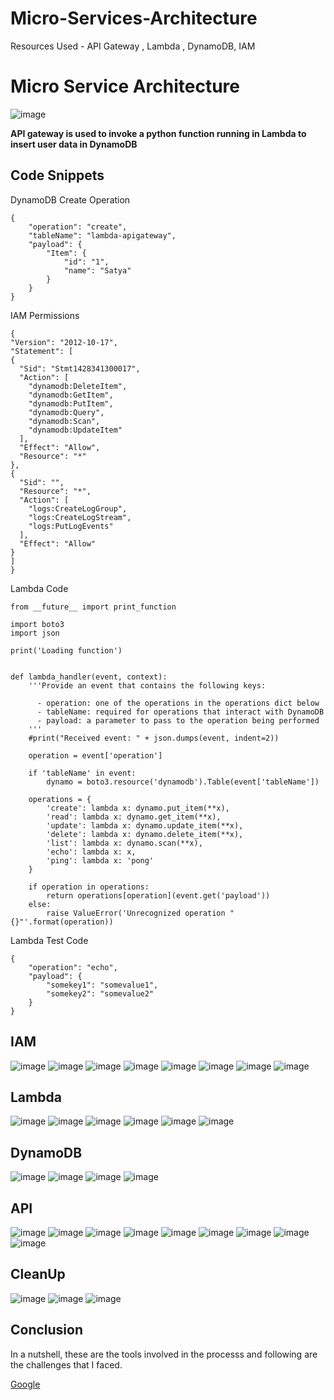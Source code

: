 # Micro-Services-Architecture
Resources Used - API Gateway , Lambda , DynamoDB, IAM

# Micro Service Architecture
![image](https://github.com/satya19977/Cloud-Computing/assets/108000447/c53fbe8e-d5f1-4834-a07d-630b6b1458b5)

**API gateway is used to invoke a python function running in Lambda to insert user data in DynamoDB**
## Code Snippets
DynamoDB Create Operation
```
{
    "operation": "create",
    "tableName": "lambda-apigateway",
    "payload": {
        "Item": {
            "id": "1",
            "name": "Satya"
        }
    }
}
```
IAM Permissions
```
{
"Version": "2012-10-17",
"Statement": [
{
  "Sid": "Stmt1428341300017",
  "Action": [
    "dynamodb:DeleteItem",
    "dynamodb:GetItem",
    "dynamodb:PutItem",
    "dynamodb:Query",
    "dynamodb:Scan",
    "dynamodb:UpdateItem"
  ],
  "Effect": "Allow",
  "Resource": "*"
},
{
  "Sid": "",
  "Resource": "*",
  "Action": [
    "logs:CreateLogGroup",
    "logs:CreateLogStream",
    "logs:PutLogEvents"
  ],
  "Effect": "Allow"
}
]
}
```
Lambda Code
```
from __future__ import print_function

import boto3
import json

print('Loading function')


def lambda_handler(event, context):
    '''Provide an event that contains the following keys:

      - operation: one of the operations in the operations dict below
      - tableName: required for operations that interact with DynamoDB
      - payload: a parameter to pass to the operation being performed
    '''
    #print("Received event: " + json.dumps(event, indent=2))

    operation = event['operation']

    if 'tableName' in event:
        dynamo = boto3.resource('dynamodb').Table(event['tableName'])

    operations = {
        'create': lambda x: dynamo.put_item(**x),
        'read': lambda x: dynamo.get_item(**x),
        'update': lambda x: dynamo.update_item(**x),
        'delete': lambda x: dynamo.delete_item(**x),
        'list': lambda x: dynamo.scan(**x),
        'echo': lambda x: x,
        'ping': lambda x: 'pong'
    }

    if operation in operations:
        return operations[operation](event.get('payload'))
    else:
        raise ValueError('Unrecognized operation "{}"'.format(operation))
```
Lambda Test Code
```
{
    "operation": "echo",
    "payload": {
        "somekey1": "somevalue1",
        "somekey2": "somevalue2"
    }
}
```
## IAM
![image](https://github.com/satya19977/Micro-Service-Architecture/assets/108000447/34dc88a4-0ee7-4a42-921b-e022804a43fc)
![image](https://github.com/satya19977/Micro-Service-Architecture/assets/108000447/1bc89633-4800-4b39-a06e-30dec608dba0)
![image](https://github.com/satya19977/Micro-Service-Architecture/assets/108000447/cb983160-bc02-44c1-b903-3e1fc34586a4)
![image](https://github.com/satya19977/Micro-Service-Architecture/assets/108000447/befb8ee9-6368-46b0-9934-c66b5f031c85)
![image](https://github.com/satya19977/Micro-Service-Architecture/assets/108000447/303aa247-8146-4e82-b2f4-414cb2b0bc69)
![image](https://github.com/satya19977/Micro-Service-Architecture/assets/108000447/c579834f-0131-41d8-a8bc-35be4dd7e9f8)
![image](https://github.com/satya19977/Micro-Service-Architecture/assets/108000447/926bc329-c26f-483f-b9da-25161dfd39ed)
![image](https://github.com/satya19977/Micro-Service-Architecture/assets/108000447/00ea0fb4-7a99-48b8-b1ad-236e6f425d37)





## Lambda
![image](https://github.com/satya19977/Cloud-Computing/assets/108000447/4af57599-1049-4cd4-9a0d-880fb2797c5a)
![image](https://github.com/satya19977/Micro-Service-Architecture/assets/108000447/59c2e692-15f8-4cef-a917-39fba2b8affb)
![image](https://github.com/satya19977/Micro-Service-Architecture/assets/108000447/c128eb56-5022-4727-bb2d-56956f8bdff8)
![image](https://github.com/satya19977/Micro-Service-Architecture/assets/108000447/8f3cd4d3-ae7f-493e-ab16-2b550ed8e8fc)
![image](https://github.com/satya19977/Micro-Service-Architecture/assets/108000447/0285e778-85d9-4b25-9414-1a5976828ffa)
![image](https://github.com/satya19977/Micro-Service-Architecture/assets/108000447/e2d087fb-328c-4477-833c-71b8ff251722)




## DynamoDB
![image](https://github.com/satya19977/Micro-Service-Architecture/assets/108000447/dfb8c4bc-271e-47e9-8c85-0c5f6de32d1b)
![image](https://github.com/satya19977/Micro-Service-Architecture/assets/108000447/bead6ac5-dcbd-489b-8b77-7bbddc345375)
![image](https://github.com/satya19977/Micro-Service-Architecture/assets/108000447/899dea44-3d49-4380-a3f2-1ee9e2a6246d)
![image](https://github.com/satya19977/Micro-Service-Architecture/assets/108000447/1f74a67d-e125-4d13-a0b1-2d7bce2244e0)


## API
![image](https://github.com/satya19977/Micro-Service-Architecture/assets/108000447/daa133ae-a3e1-4bb5-a07a-0645e51faf07)
![image](https://github.com/satya19977/Micro-Service-Architecture/assets/108000447/5758bf61-5459-4586-8595-b8456d43c261)
![image](https://github.com/satya19977/Micro-Service-Architecture/assets/108000447/95699313-05c1-45b1-b419-fd5ab7d58d4c)
![image](https://github.com/satya19977/Micro-Service-Architecture/assets/108000447/81be1a16-56c5-4ba9-b4a6-ee4e4a2f6129)
![image](https://github.com/satya19977/Micro-Service-Architecture/assets/108000447/4eadfcf7-6ac1-40bc-b9a3-e7d4369d3eda)
![image](https://github.com/satya19977/Micro-Service-Architecture/assets/108000447/c0fcb767-fd64-4ee2-b748-b533b61e94a5)
![image](https://github.com/satya19977/Micro-Service-Architecture/assets/108000447/ddba6d6c-b7e9-4332-9b82-1589e4cc9a26)
![image](https://github.com/satya19977/Micro-Service-Architecture/assets/108000447/a43c4798-5506-4380-9325-64a420620f29)
![image](https://github.com/satya19977/Micro-Service-Architecture/assets/108000447/bb55a0f7-98b1-4877-8f30-871f87341410)


## CleanUp
![image](https://github.com/satya19977/Micro-Service-Architecture/assets/108000447/b10ba9c3-7c63-413b-92c3-4b828dc603e3)
![image](https://github.com/satya19977/Micro-Service-Architecture/assets/108000447/d78f21da-4392-4366-9423-2061c2380811)
![image](https://github.com/satya19977/Micro-Service-Architecture/assets/108000447/71492591-afe8-42ef-a5af-8d64372613a6)
## Conclusion
In a nutshell, these are the tools involved in the processs and following are the challenges that I faced.


[Google](https://www.google.com/)

